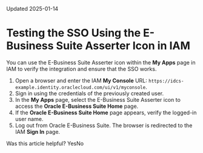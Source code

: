 Updated 2025-01-14
# Testing the SSO Using the E-Business Suite Asserter Icon in IAM
You can use the E-Business Suite Asserter icon within the **My Apps** page in IAM to verify the integration and ensure that the SSO works.
  1. Open a browser and enter the IAM **My Console** URL: `https://idcs-example.identity.oraclecloud.com/ui/v1/myconsole`.
  2. Sign in using the credentials of the previously created user.
  3. In the **My Apps** page, select the E-Business Suite Asserter icon to access the **Oracle E-Business Suite Home** page.
  4. If the **Oracle E-Business Suite Home** page appears, verify the logged-in user name.
  5. Log out from Oracle E-Business Suite. The browser is redirected to the IAM **Sign In** page.


Was this article helpful?
YesNo

